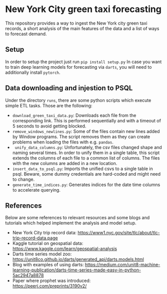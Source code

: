 # New York City green taxi forecasting
This repository provides a way to ingest the New York city green taxi records, a short analysis of the main features of the data and a list of ways to forecast demand.

## Setup
In order to setup the project just run
`pip install setup.py`
In case you want to train deep learning models for forecasting via `darts`, you will need to additionally install `pytorch`.

## Data downloading and injestion to PSQL
Under the directory `runs`, there are some python scripts which execute simple ETL tasks. Those are the following:

- `download_green_taxi_data.py`: Downloads each file from the corresponding link. This is performed sequentially and with a timeout of 5 seconds to avoid getting blocked.
- `remove_windows_newlines.py`: Some of the files contain new lines added by Window programs. The script removes them as they can create problems when loading the files with e.g. `pandas`.
- ` unify_data_columns.py`: Unfortunately, the csv files changed shape and naming several times. In order to unify them in a single table, this script extends the columns of each file to a common list of columns. The files with the new columns are added in a new location.
- `insert_data_to_psql.py`: Imports the unified csvs to a single table in psql. Beware, some dummy credentials are hard-coded and might need to change.
- `generate_time_indices.py`: Generates indices for the date time columns to accelerate querying.

## References
Below are some references to relevant resources and some blogs and tutorials which helped implement the analysis and model setup.

- New York City trip record data: https://www1.nyc.gov/site/tlc/about/tlc-trip-record-data.page
- Kaggle tutorial on geospatial data: https://www.kaggle.com/learn/geospatial-analysis
- Darts time series model zoo: https://unit8co.github.io/darts/generated_api/darts.models.html
- Blog with examples of using darts: https://medium.com/unit8-machine-learning-publication/darts-time-series-made-easy-in-python-5ac2947a8878
- Paper where prophet was introduced: https://peerj.com/preprints/3190v2/
